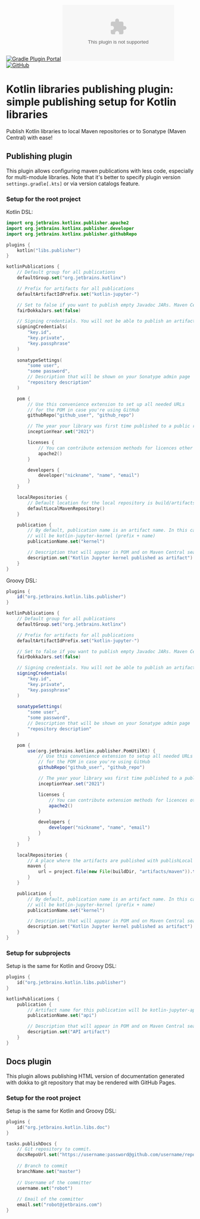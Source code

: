 [![Gradle Plugin Portal](https://img.shields.io/gradle-plugin-portal/v/org.jetbrains.kotlin.libs.publisher?label=publisher%20plugin)](https://plugins.gradle.org/plugin/org.jetbrains.kotlin.libs.publisher)
[![Gradle Plugin Portal](https://img.shields.io/gradle-plugin-portal/v/org.jetbrains.kotlin.libs.doc?label=docs%20plugin)](https://plugins.gradle.org/plugin/org.jetbrains.kotlin.libs.doc)
[![GitHub](https://img.shields.io/github/license/ileasile/kotlin-libs-publisher)](LICENSE.txt)

# Kotlin libraries publishing plugin: simple publishing setup for Kotlin libraries

Publish Kotlin libraries to local Maven repositories or to Sonatype (Maven Central) with ease!

## Publishing plugin

This plugin allows configuring maven publications with less code, especially for multi-module libraries.
Note that it's better to specify plugin version `settings.gradle[.kts]` or via version catalogs feature.

### Setup for the root project

Kotlin DSL:

```kotlin
import org.jetbrains.kotlinx.publisher.apache2
import org.jetbrains.kotlinx.publisher.developer
import org.jetbrains.kotlinx.publisher.githubRepo

plugins {
    kotlin("libs.publisher")
}

kotlinPublications {
    // Default group for all publications
    defaultGroup.set("org.jetbrains.kotlinx")

    // Prefix for artifacts for all publications
    defaultArtifactIdPrefix.set("kotlin-jupyter-")

    // Set to false if you want to publish empty Javadoc JARs. Maven Central is OK with it
    fairDokkaJars.set(false)

    // Signing credentials. You will not be able to publish an artifact to Maven Central without signing
    signingCredentials(
        "key.id",
        "key.private",
        "key.passphrase"
    )
    
    sonatypeSettings(
        "some user",
        "some password",
        // Description that will be shown on your Sonatype admin page
        "repository description" 
    )

    pom {
        // Use this convenience extension to set up all needed URLs
        // for the POM in case you're using GitHub
        githubRepo("github_user", "github_repo")

        // The year your library was first time published to a public repository
        inceptionYear.set("2021") 

        licenses {
            // You can contribute extension methods for licences other than Apache 2.0
            apache2()
        }

        developers {
            developer("nickname", "name", "email")
        }
    }

    localRepositories {
        // Default location for the local repository is build/artifacts/maven/
        defaultLocalMavenRepository() 
    }

    publication {
        // By default, publication name is an artifact name. In this case, artifact name 
        // will be kotlin-jupyter-kernel (prefix + name)
        publicationName.set("kernel")

        // Description that will appear in POM and on Maven Central search site
        description.set("Kotlin Jupyter kernel published as artifact") 
    }
}
```

Groovy DSL:

```groovy
plugins {
    id("org.jetbrains.kotlin.libs.publisher")
}

kotlinPublications {
    // Default group for all publications
    defaultGroup.set("org.jetbrains.kotlinx")

    // Prefix for artifacts for all publications
    defaultArtifactIdPrefix.set("kotlin-jupyter-")

    // Set to false if you want to publish empty Javadoc JARs. Maven Central is OK with it
    fairDokkaJars.set(false)

    // Signing credentials. You will not be able to publish an artifact to Maven Central without signing
    signingCredentials(
        "key.id",
        "key.private",
        "key.passphrase"
    )
    
    sonatypeSettings(
        "some user",
        "some password",
        // Description that will be shown on your Sonatype admin page
        "repository description" 
    )

    pom {
        use(org.jetbrains.kotlinx.publisher.PomUtilKt) {
            // Use this convenience extension to setup all needed URLs
            // for the POM in case you're using GitHub
            githubRepo("github_user", "github_repo")

            // The year your library was first time published to a public repository
            inceptionYear.set("2021")

            licenses {
                // You can contribute extension methods for licences other than Apache 2.0
                apache2()
            }

            developers {
                developer("nickname", "name", "email")
            }
        }
    }

    localRepositories {
        // A place where the artifacts are published with publishLocal task
        maven {
            url = project.file(new File(buildDir, "artifacts/maven")).toURI()
        }
    }

    publication {
        // By default, publication name is an artifact name. In this case, artifact name 
        // will be kotlin-jupyter-kernel (prefix + name)
        publicationName.set("kernel")

        // Description that will appear in POM and on Maven Central search site
        description.set("Kotlin Jupyter kernel published as artifact") 
    }
}
```

### Setup for subprojects

Setup is the same for Kotlin and Groovy DSL:

```kotlin
plugins {
    id("org.jetbrains.kotlin.libs.publisher")
}

kotlinPublications {
    publication {
        // Artifact name for this publication will be kotlin-jupyter-api (prefix + name)
        publicationName.set("api")

        // Description that will appear in POM and on Maven Central search site
        description.set("API artifact")
    }
}
```


## Docs plugin

This plugin allows publishing HTML version of documentation generated with dokka
to git repository that may be rendered with GitHub Pages.

### Setup for the root project

Setup is the same for Kotlin and Groovy DSL:

```kotlin
plugins {
    id("org.jetbrains.kotlin.libs.doc")
}

tasks.publishDocs {
    // Git repository to commit. 
    docsRepoUrl.set("https://username:password@github.com/username/repository.git")
    
    // Branch to commit
    branchName.set("master")
    
    // Username of the committer
    username.set("robot")
    
    // Email of the committer
    email.set("robot@jetbrains.com") 
}
```
